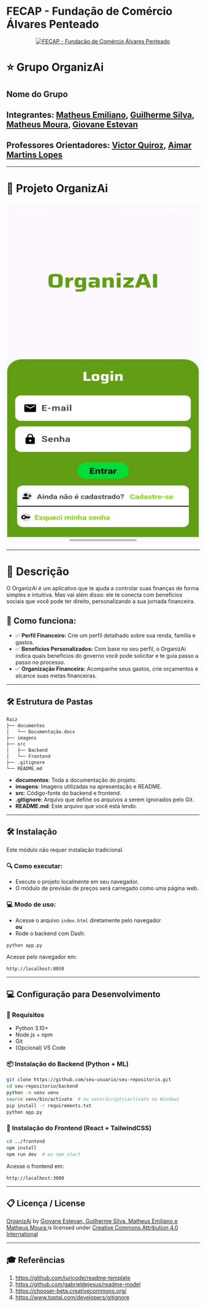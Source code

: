 
# FECAP - Fundação de Comércio Álvares Penteado

<p align="center">
<a href="https://www.fecap.br/">
<img src="https://encrypted-tbn0.gstatic.com/images?q=tbn:ANd9GcRhZPrRa89Kma0ZZogxm0pi-tCn_TLKeHGVxywp-LXAFGR3B1DPouAJYHgKZGV0XTEf4AE&usqp=CAU" alt="FECAP - Fundação de Comércio Álvares Penteado" border="0">
</a>
</p>

# ⭐ Grupo OrganizAi

## Nome do Grupo

## Integrantes: <a href="https://www.linkedin.com/in/matheus-emiliano/">Matheus Emiliano</a>, <a href="https://www.linkedin.com/in/guilherme-carvalho-da-silva-7996b0197/">Guilherme Silva</a>, <a href="https://www.linkedin.com/in/mmoura97/">Matheus Moura</a>, <a href="https://www.linkedin.com/in/giovane-estevan/">Giovane Estevan</a>

## Professores Orientadores: <a href="https://www.linkedin.com/in/victorbarq/">Victor Quiroz</a>, <a href="https://www.linkedin.com/in/aimarlopes/">Aimar Martins Lopes</a>
---

# 📱 Projeto OrganizAi

<p align="center">
  <img src="imagens/01_cel_login.jpg" alt="Tela de Login" width="500">
</p>

---

# 📜 Descrição

O OrganizAi é um aplicativo que te ajuda a controlar suas finanças de forma simples e intuitiva. Mas vai além disso: ele te conecta com benefícios sociais que você pode ter direito, personalizando a sua jornada financeira.

## 💸 Como funciona:

- ✅ **Perfil Financeiro:** Crie um perfil detalhado sobre sua renda, família e gastos.  
- ✅ **Benefícios Personalizados:** Com base no seu perfil, o OrganizAi indica quais benefícios do governo você pode solicitar e te guia passo a passo no processo.  
- ✅ **Organização Financeira:** Acompanhe seus gastos, crie orçamentos e alcance suas metas financeiras.  

---

## 🛠 Estrutura de Pastas

```
Raiz
├── documentos
│   └── Documentação.docx
├── imagens
├── src
│   ├── Backend
│   └── Frontend
├── .gitignore
└── README.md
```

- **documentos**: Toda a documentação do projeto.  
- **imagens**: Imagens utilizadas na apresentação e README.  
- **src**: Código-fonte do backend e frontend.  
- **.gitignore**: Arquivo que define os arquivos a serem ignorados pelo Git.  
- **README.md**: Este arquivo que você está lendo.  

---

## 🛠 Instalação

Este módulo não requer instalação tradicional.

### 🔍 Como executar:

- Execute o projeto localmente em seu navegador.
- O módulo de previsão de preços será carregado como uma página web.

### 💻 Modo de uso:

- Acesse o arquivo `index.html` diretamente pelo navegador  
**ou**  
- Rode o backend com Dash:

```bash
python app.py
```

Acesse pelo navegador em:
```
http://localhost:8050
```

---

## 💻 Configuração para Desenvolvimento

### 🔧 Requisitos

- Python 3.10+
- Node.js + npm
- Git
- (Opcional) VS Code

### 📦 Instalação do Backend (Python + ML)

```bash
git clone https://github.com/seu-usuario/seu-repositorio.git
cd seu-repositorio/backend
python -m venv venv
source venv/bin/activate  # ou venv\Scripts\activate no Windows
pip install -r requirements.txt
python app.py
```

### 🎨 Instalação do Frontend (React + TailwindCSS)

```bash
cd ../frontend
npm install
npm run dev  # ou npm start
```

Acesse o frontend em:
```
http://localhost:3000
```

---

## 📋 Licença / License

<p xmlns:cc="http://creativecommons.org/ns#" xmlns:dct="http://purl.org/dc/terms/">
<a property="dct:title" rel="cc:attributionURL" href="https://github.com/2024-2-NADS3/Projeto3/tree/main">OrganizAi</a> by
<a rel="cc:attributionURL dct:creator" property="cc:attributionName" href="https://github.com/2024-2-NADS3/Projeto3/tree/main">
Giovane Estevan, Guilherme Silva, Matheus Emiliano e Matheus Moura
</a> is licensed under 
<a href="https://creativecommons.org/licenses/by/4.0/?ref=chooser-v1" target="_blank" rel="license noopener noreferrer">Creative Commons Attribution 4.0 International</a>
</p>

---

## 🎓 Referências

1. https://github.com/iuricode/readme-template  
2. https://github.com/gabrieldejesus/readme-model  
3. https://chooser-beta.creativecommons.org/  
4. https://www.toptal.com/developers/gitignore  
